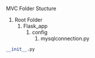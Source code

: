 MVC Folder Stucture
1. Root Folder
   1. Flask_app
      1. config
         1. mysqlconnection.py

```py
__init__.py

```

